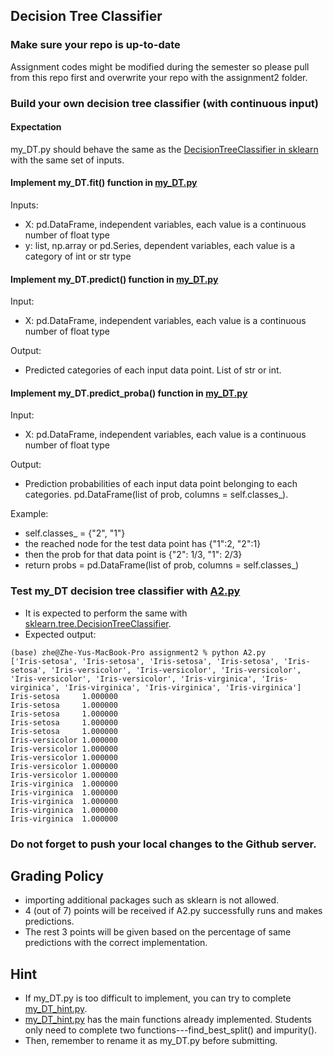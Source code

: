 ## Decision Tree Classifier

### Make sure your repo is up-to-date

Assignment codes might be modified during the semester so please pull from this repo first and overwrite your repo with the assignment2 folder. 

### Build your own decision tree classifier (with continuous input)

#### Expectation
my_DT.py should behave the same as the [DecisionTreeClassifier in sklearn](https://scikit-learn.org/stable/modules/generated/sklearn.tree.DecisionTreeClassifier.html#sklearn.tree.DecisionTreeClassifier) with the same set of inputs.

#### Implement my_DT.fit() function in [my_DT.py](https://github.com/hil-se/fds/blob/master/assignments/assignment2/my_DT.py)
Inputs:
- X: pd.DataFrame, independent variables, each value is a continuous number of float type
- y: list, np.array or pd.Series, dependent variables, each value is a category of int or str type

#### Implement my_DT.predict() function in [my_DT.py](https://github.com/hil-se/fds/blob/master/assignments/assignment2/my_DT.py)
Input:
- X: pd.DataFrame, independent variables, each value is a continuous number of float type

Output:
- Predicted categories of each input data point. List of str or int.

#### Implement my_DT.predict_proba() function in [my_DT.py](https://github.com/hil-se/fds/blob/master/assignments/assignment2/my_DT.py)
Input:
- X: pd.DataFrame, independent variables, each value is a continuous number of float type

Output:
- Prediction probabilities of each input data point belonging to each categories. pd.DataFrame(list of prob, columns = self.classes_).

Example:
- self.classes_ = {"2", "1"}
- the reached node for the test data point has {"1":2, "2":1}
- then the prob for that data point is {"2": 1/3, "1": 2/3}
- return probs = pd.DataFrame(list of prob, columns = self.classes_)


### Test my_DT decision tree classifier with [A2.py](https://github.com/hil-se/fds/blob/master/assignments/assignment2/A2.py)
 - It is expected to perform the same with [sklearn.tree.DecisionTreeClassifier](https://scikit-learn.org/stable/modules/generated/sklearn.tree.DecisionTreeClassifier.html).
 - Expected output:
 ```
 (base) zhe@Zhe-Yus-MacBook-Pro assignment2 % python A2.py
['Iris-setosa', 'Iris-setosa', 'Iris-setosa', 'Iris-setosa', 'Iris-setosa', 'Iris-versicolor', 'Iris-versicolor', 'Iris-versicolor', 'Iris-versicolor', 'Iris-versicolor', 'Iris-virginica', 'Iris-virginica', 'Iris-virginica', 'Iris-virginica', 'Iris-virginica']
Iris-setosa     1.000000
Iris-setosa     1.000000
Iris-setosa     1.000000
Iris-setosa     1.000000
Iris-setosa     1.000000
Iris-versicolor 1.000000
Iris-versicolor 1.000000
Iris-versicolor 1.000000
Iris-versicolor 1.000000
Iris-versicolor 1.000000
Iris-virginica  1.000000
Iris-virginica  1.000000
Iris-virginica  1.000000
Iris-virginica  1.000000
Iris-virginica  1.000000

 ```

### Do not forget to push your local changes to the Github server.

 
## Grading Policy
 - importing additional packages such as sklearn is not allowed.
 - 4 (out of 7) points will be received if A2.py successfully runs and makes predictions.
 - The rest 3 points will be given based on the percentage of same predictions with the correct implementation.
 
## Hint
 - If my_DT.py is too difficult to implement, you can try to complete [my_DT_hint.py](https://github.com/hil-se/fds/blob/master/assignments/assignment2/my_DT_hint.py).
 - [my_DT_hint.py](https://github.com/hil-se/fds/blob/master/assignments/assignment2/my_DT_hint.py) has the main functions already implemented. Students only need to complete two functions---find_best_split() and impurity().
 - Then, remember to rename it as my_DT.py before submitting.

